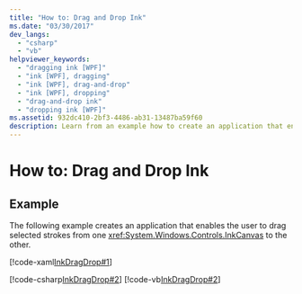 ```yaml
---
title: "How to: Drag and Drop Ink"
ms.date: "03/30/2017"
dev_langs: 
  - "csharp"
  - "vb"
helpviewer_keywords: 
  - "dragging ink [WPF]"
  - "ink [WPF], dragging"
  - "ink [WPF], drag-and-drop"
  - "ink [WPF], dropping"
  - "drag-and-drop ink"
  - "dropping ink [WPF]"
ms.assetid: 932dc410-2bf3-4486-ab31-13487ba59f60
description: Learn from an example how to create an application that enables users to drag selected strokes from one InkCanvas to the other.
---
```

# How to: Drag and Drop Ink
## Example  
 The following example creates an application that enables the user to drag selected strokes from one <xref:System.Windows.Controls.InkCanvas> to the other.  
  
 [!code-xaml[InkDragDrop#1](~/samples/snippets/csharp/VS_Snippets_Wpf/InkDragDrop/CSharp/Window1.xaml#1)]  
  
 [!code-csharp[InkDragDrop#2](~/samples/snippets/csharp/VS_Snippets_Wpf/InkDragDrop/CSharp/Window1.xaml.cs#2)]
 [!code-vb[InkDragDrop#2](~/samples/snippets/visualbasic/VS_Snippets_Wpf/InkDragDrop/VisualBasic/Window1.xaml.vb#2)]
